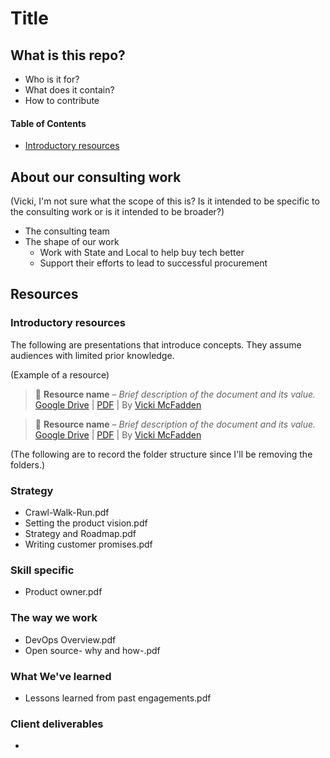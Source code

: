 # Title

## What is this repo?

- Who is it for?
- What does it contain?
- How to contribute

#### Table of Contents
- [Introductory resources](#introductory-resources)

## About our consulting work

(Vicki, I'm not sure what the scope of this is? Is it intended to be specific to the consulting work or is it intended to be broader?)

- The consulting team
- The shape of our work
   - Work with State and Local to help buy tech better
   - Support their efforts to lead to successful procurement

## Resources

### Introductory resources

The following are presentations that introduce concepts. They assume audiences with limited prior knowledge.

(Example of a resource)

> :blue_book: **Resource name** – _Brief description of the document and its value._     
[Google Drive](http:www.example.com) | [PDF](http:www.example.com) | By [Vicki McFadden](https://github.com/vickimcfadden)

> :blue_book: **Resource name** – _Brief description of the document and its value._     
[Google Drive](http:www.example.com) | [PDF](http:www.example.com) | By [Vicki McFadden](https://github.com/vickimcfadden)

(The following are to record the folder structure since I'll be removing the folders.) 

### Strategy

- Crawl-Walk-Run.pdf
- Setting the product vision.pdf
- Strategy and Roadmap.pdf
- Writing customer promises.pdf

### Skill specific

- Product owner.pdf

### The way we work
- DevOps Overview.pdf
- Open source- why and how-.pdf

### What We've learned

- Lessons learned from past engagements.pdf

### Client deliverables

- 
